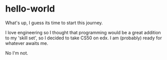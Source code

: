 # hello-world
What's up, I guess its time to start this journey.

 I love engineering so I thought that programming would be a great addition to my 'skill set', so I decided to take CS50 on edx. I am (probably) ready for whatever awaits me.



No I'm not.
